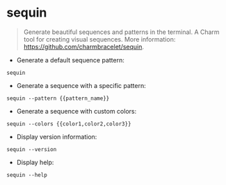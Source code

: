 # sequin

> Generate beautiful sequences and patterns in the terminal.
> A Charm tool for creating visual sequences.
> More information: <https://github.com/charmbracelet/sequin>.

- Generate a default sequence pattern:

`sequin`

- Generate a sequence with a specific pattern:

`sequin --pattern {{pattern_name}}`

- Generate a sequence with custom colors:

`sequin --colors {{color1,color2,color3}}`

- Display version information:

`sequin --version`

- Display help:

`sequin --help`
